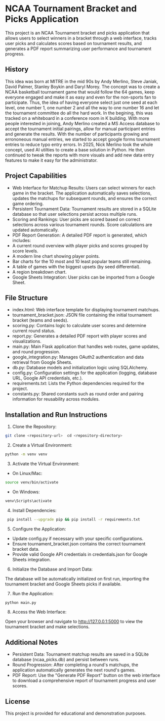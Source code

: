 # NCAA Tournament Bracket and Picks Application

This project is an NCAA Tournament bracket and picks application that allows users to select winners in a bracket through a web interface, tracks user picks and calculates scores based on tournament results, and generates a PDF report summarizing user performance and tournament progress.

## History
This idea was born at MITRE in the mid 90s by Andy Merlino, Steve Janiak, David Palmer, Stanley Boykin and Daryl Morey.  The concept was to create a NCAA basketball tournament game that would follow the 64 games, keep everyone engaged and make it as easy and even for the non-sports fan to participate.  Thus, the idea of having everyone select just one seed at each level, one number 1, one number 2 and all the way to one number 16 and let the tournament committee do all the hard work.  In the begining, this was tracked on a whiteboard in a conference room in K building.  With more people interested in joining, Andy Merlino created a MS Access database to accept the tournament initial pairings, allow for manual participant entries and generate the results.  With the number of participants growing and errononeous manual entries, we started to accept google forms tournament entries to reduce typo entry errors.  In 2025, Nick Merlino took the whole concept, used AI utilties to create a base solution in Python.  He then continued to tweak the reports with more visuals and add new data entry features to make it easy for the administrator.

## Project Capabilities

- Web Interface for Matchup Results: Users can select winners for each game in the bracket. The application automatically saves selections, updates the matchups for subsequent rounds, and ensures the correct game ordering.
- Persistent Tournament Data: Tournament results are stored in a SQLite database so that user selections persist across multiple runs.
- Scoring and Rankings: User picks are scored based on correct selections across various tournament rounds. Score calculations are updated automatically.
- PDF Report Generation: A detailed PDF report is generated, which includes:
 - A current round overview with player picks and scores grouped by score levels.
 - A modern line chart showing player points.
 - Bar charts for the 10 most and 10 least popular teams still remaining.
 - A table of games with the biggest upsets (by seed differential).
 - A region breakdown chart.
- Google Sheets Integration: User picks can be imported from a Google Sheet.

## File Structure

- index.html: Web interface template for displaying tournament matchups.
- tournament_bracket.json: JSON file containing the initial tournament bracket (teams and seeds).
- scoring.py: Contains logic to calculate user scores and determine current round status.
- report.py: Generates a detailed PDF report with player scores and visualizations.
- main.py: Main Flask application that handles web routes, game updates, and round progression.
- google_integration.py: Manages OAuth2 authentication and data retrieval from Google Sheets.
- db.py: Database models and initialization logic using SQLAlchemy.
- config.py: Configuration settings for the application (logging, database URL, Google API credentials, etc.).
- requirements.txt: Lists the Python dependencies required for the project.
- constants.py: Shared constants such as round order and pairing information for reusability across modules.

## Installation and Run Instructions

1. Clone the Repository:

```bash
git clone <repository-url>  cd <repository-directory>
```

2. Create a Virtual Environment:

```bash
python -m venv venv
```

3. Activate the Virtual Environment:

 - On Linux/Mac:
```bash
source venv/bin/activate
```
 - On Windows:
```bash
venv\Scripts\activate
```

4. Install Dependencies:
```bash
 pip install --upgrade pip && pip install -r requirements.txt
 ```

5. Configure the Application:

 - Update config.py if necessary with your specific configurations.
 - Ensure tournament_bracket.json contains the correct tournament bracket data.
 - Provide valid Google API credentials in credentials.json for Google Sheets integration.

6. Initialize the Database and Import Data:

 The database will be automatically initialized on first run, importing the tournament bracket and Google Sheets picks if available.

7. Run the Application:
```bash
python main.py 
```

8. Access the Web Interface:

 Open your browser and navigate to http://127.0.0.1:5000 to view the tournament bracket and make selections.

## Additional Notes

- Persistent Data: Tournament matchup results are saved in a SQLite database (ncaa_picks.db) and persist between runs.
- Round Progression: After completing a round's matchups, the application automatically generates the next round's games.
- PDF Report: Use the "Generate PDF Report" button on the web interface to download a comprehensive report of tournament progress and user scores.

## License

This project is provided for educational and demonstration purposes.
